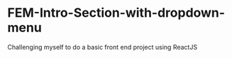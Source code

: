 # FEM-Intro-Section-with-dropdown-menu
Challenging myself to do a basic front end project using ReactJS
